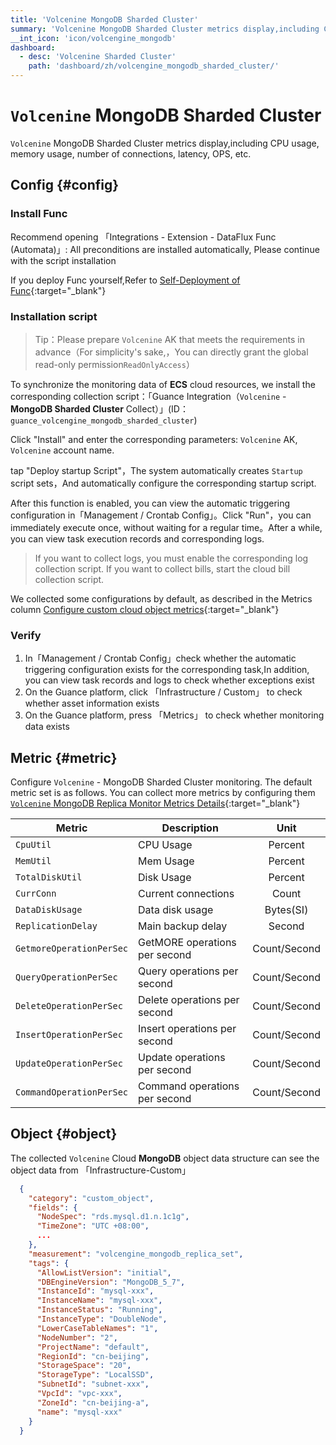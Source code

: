 ```yaml
---
title: 'Volcenine MongoDB Sharded Cluster'
summary: 'Volcenine MongoDB Sharded Cluster metrics display,including CPU usage, memory usage, number of connections, latency, OPS, etc.'
__int_icon: 'icon/volcengine_mongodb'
dashboard:
  - desc: 'Volcenine Sharded Cluster'
    path: 'dashboard/zh/volcengine_mongodb_sharded_cluster/'
---
```


<!-- markdownlint-disable MD025 -->
# `Volcenine` MongoDB Sharded Cluster
<!-- markdownlint-enable -->


`Volcenine` MongoDB Sharded Cluster metrics display,including CPU usage, memory usage, number of connections, latency, OPS, etc.


## Config {#config}

### Install Func

Recommend opening 「Integrations - Extension - DataFlux Func (Automata)」: All preconditions are installed automatically, Please continue with the script installation

If you deploy Func yourself,Refer to [Self-Deployment of Func](https://func.guance.com/doc/script-market-guance-integration/){:target="_blank"}


### Installation script


> Tip：Please prepare `Volcenine`  AK that meets the requirements in advance（For simplicity's sake,，You can directly grant the global read-only permission`ReadOnlyAccess`）

To synchronize the monitoring data of **ECS** cloud resources, we install the corresponding collection script：「Guance Integration（`Volcenine` -**MongoDB Sharded Cluster** Collect）」(ID：`guance_volcengine_mongodb_sharded_cluster`)

Click "Install" and enter the corresponding parameters: `Volcenine` AK, `Volcenine` account name.

tap "Deploy startup Script"，The system automatically creates `Startup` script sets，And automatically configure the corresponding startup script.

After this function is enabled, you can view the automatic triggering configuration in「Management / Crontab Config」。Click "Run"，you can immediately execute once, without waiting for a regular time。After a while, you can view task execution records and corresponding logs.

> If you want to collect logs, you must enable the corresponding log collection script. If you want to collect bills, start the cloud bill collection script.

We collected some configurations by default, as described in the Metrics column [Configure custom cloud object metrics](https://func.guance.com/doc/script-market-guance-volcengine-monitor/){:target="_blank"}


### Verify

1. In「Management / Crontab Config」check whether the automatic triggering configuration exists for the corresponding task,In addition, you can view task records and logs to check whether exceptions exist
2. On the Guance platform, click 「Infrastructure / Custom」 to check whether asset information exists
3. On the Guance platform, press 「Metrics」 to check whether monitoring data exists


## Metric  {#metric}
Configure `Volcenine` - MongoDB Sharded Cluster monitoring. The default metric set is as follows. You can collect more metrics by configuring them [`Volcenine` MongoDB Replica Monitor Metrics Details](https://console.volcengine.com/cloud_monitor/metricDoc?tabKey=metric&namespace=VCM_MongoDB_Sharded_Cluster){:target="_blank"}


| Metric | Description                          | Unit |
| ---- |-------------------------------------| :----: |
|`CpuUtil` |CPU Usage|Percent|
|`MemUtil` |Mem Usage|Percent|
|`TotalDiskUtil` | Disk Usage |Percent|
|`CurrConn` | Current connections |Count|
|`DataDiskUsage`|Data disk usage|Bytes(SI)|
|`ReplicationDelay`|Main backup delay| Second |
|`GetmoreOperationPerSec`| GetMORE operations per second | Count/Second |
|`QueryOperationPerSec`|Query operations per second| Count/Second |
|`DeleteOperationPerSec`| Delete operations per second | Count/Second |
|`InsertOperationPerSec`| Insert operations per second | Count/Second|
|`UpdateOperationPerSec`| Update operations per second | Count/Second|
|`CommandOperationPerSec`|Command operations per second| Count/Second|

## Object  {#object}
The collected `Volcenine` Cloud **MongoDB** object data structure can see the object data from 「Infrastructure-Custom」

``` json
  {
    "category": "custom_object",
    "fields": {
      "NodeSpec": "rds.mysql.d1.n.1c1g",
      "TimeZone": "UTC +08:00",
      ...
    },
    "measurement": "volcengine_mongodb_replica_set",
    "tags": {
      "AllowListVersion": "initial",
      "DBEngineVersion": "MongoDB_5_7",
      "InstanceId": "mysql-xxx",
      "InstanceName": "mysql-xxx",
      "InstanceStatus": "Running",
      "InstanceType": "DoubleNode",
      "LowerCaseTableNames": "1",
      "NodeNumber": "2",
      "ProjectName": "default",
      "RegionId": "cn-beijing",
      "StorageSpace": "20",
      "StorageType": "LocalSSD",
      "SubnetId": "subnet-xxx",
      "VpcId": "vpc-xxx",
      "ZoneId": "cn-beijing-a",
      "name": "mysql-xxx"
    }
  }

```

